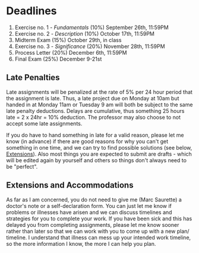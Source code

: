 # Deadlines

1. Exercise no. 1 - _Fundamentals_ (10%) September 26th, 11:59PM
2. Exercise no. 2 - _Description_ (10%) October 17th, 11:59PM
3. Midterm Exam (15%) October 29th, in class
4. Exercise no. 3 - _Significance_ (20%) November 28th, 11:59PM
5. Process Letter (20%) December 6th, 11:59PM
6. Final Exam (25%) December 9-21st

## Late Penalties

Late assignments will be penalized at the rate of 5% per 24 hour period that the assignment is late. Thus, a late project due on Monday at 10am but handed in at Monday 11am or Tuesday 9 am will both be subject to the same late penalty deductions. Delays are cumulative, thus something 25 hours late = 2 x 24hr = 10% deduction. The professor may also choose to not accept some late assignments.

If you do have to hand something in late for a valid reason, please let me know (in advance) if there are good reasons for why you can't get something in one time, and we can try to find possible solutions (see below, [Extensions](deadlines.md#extensions-and-accommodations)). Also most things you are expected to submit are drafts - which will be edited again by yourself and others so things don't always need to be "perfect".&#x20;

## Extensions and Accommodations <a href="#extensions-and-accommodations" id="extensions-and-accommodations"></a>

As far as I am concerned, you do not need to give me (Marc Saurette) a doctor's note or a self-declaration form. You can just let me know if problems or illnesses have arisen and we can discuss timelines and strategies for you to complete your work. If you have been sick and this has delayed you from completing assignments, please let me know sooner rather than later so that we can work with you to come up with a new plan/ timeline. I understand that illness can mess up your intended work timeline, so the more information I know, the more I can help you plan.

​
